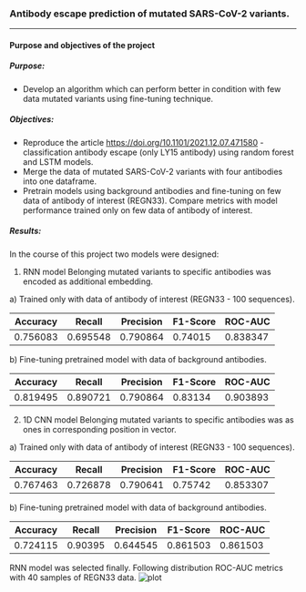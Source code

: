 ### Antibody escape prediction of mutated SARS-CoV-2 variants.
***
#### Purpose and objectives of the project

##### Purpose:
* Develop an algorithm which can perform better in condition with few data mutated variants using fine-tuning technique.
##### Objectives:
* Reproduce the article https://doi.org/10.1101/2021.12.07.471580 - classification antibody escape (only LY15 antibody) using random forest and LSTM models.
* Merge the data of mutated SARS-CoV-2 variants with four antibodies into one dataframe.
* Pretrain models using background antibodies and fine-tuning on few data of antibody of interest (REGN33). Compare metrics with model performance trained only on few data of antibody of interest.

##### Results:
In the course of this project two models were designed:
1. RNN model
Belonging mutated variants to specific antibodies was encoded as additional embedding.

a) Trained only with data of antibody of interest (REGN33 - 100 sequences). 

| Accuracy      | Recall        | Precision     | F1-Score      | ROC-AUC       |   
| ------------- | ------------- | ------------- | --------------| --------------|
| 0.756083      |  0.695548     |0.790864       |0.74015        | 0.838347      |

b) Fine-tuning pretrained model with data of background antibodies. 


| Accuracy      | Recall        | Precision     | F1-Score      | ROC-AUC       |   
| ------------- | ------------- | ------------- | --------------| --------------|
|0.819495       |  0.890721     | 0.790864      |0.83134        | 0.903893      |

2. 1D CNN model
Belonging mutated variants to specific antibodies was as ones in corresponding position in vector.

a) Trained only with data of antibody of interest (REGN33 - 100 sequences). 

| Accuracy      | Recall        | Precision     | F1-Score      | ROC-AUC       |   
| ------------- | ------------- | ------------- | --------------| --------------|
| 0.767463      |   0.726878    |0.790641       | 0.75742       | 0.853307      |

b) Fine-tuning pretrained model with data of background antibodies. 

| Accuracy      | Recall        | Precision     | F1-Score      | ROC-AUC       |   
| ------------- | ------------- | ------------- | --------------| --------------|
| 0.724115      |   0.90395     | 0.644545      |  0.861503     | 0.861503      |

RNN model was selected finally. 
Following distribution ROC-AUC metrics with 40 samples of REGN33 data. 
![plot]('download.png')


